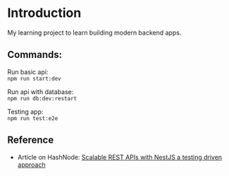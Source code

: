 Introduction
============

My learning project to learn building modern backend apps. 

Commands:
---------
  Run basic api:  
  `npm run start:dev`

  Run api with database:  
  `npm run db:dev:restart`

  Testing app:  
  `npm run test:e2e`


Reference
---------

- Article on HashNode: [Scalable REST APIs with NestJS a testing driven approach](https://codexam.hashnode.dev/scalable-rest-apis-with-nestjs-a-testing-driven-approach)